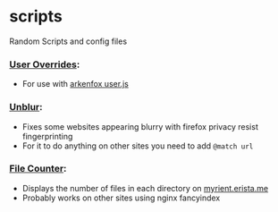 # scripts
Random Scripts and config files 

### [User Overrides](https://github.com/quaoz/scripts/blob/main/user-overrides.js):
- For use with [arkenfox user.js](https://github.com/arkenfox/user.js)

### [Unblur](https://github.com/quaoz/scripts/blob/main/unblur.js):
- Fixes some websites appearing blurry with firefox privacy resist fingerprinting
- For it to do anything on other sites you need to add `@match url`

### [File Counter](https://github.com/quaoz/scripts/blob/main/file-counter.js):
- Displays the number of files in each directory on [myrient.erista.me](https://myrient.erista.me/files/*)
- Probably works on other sites using nginx fancyindex
